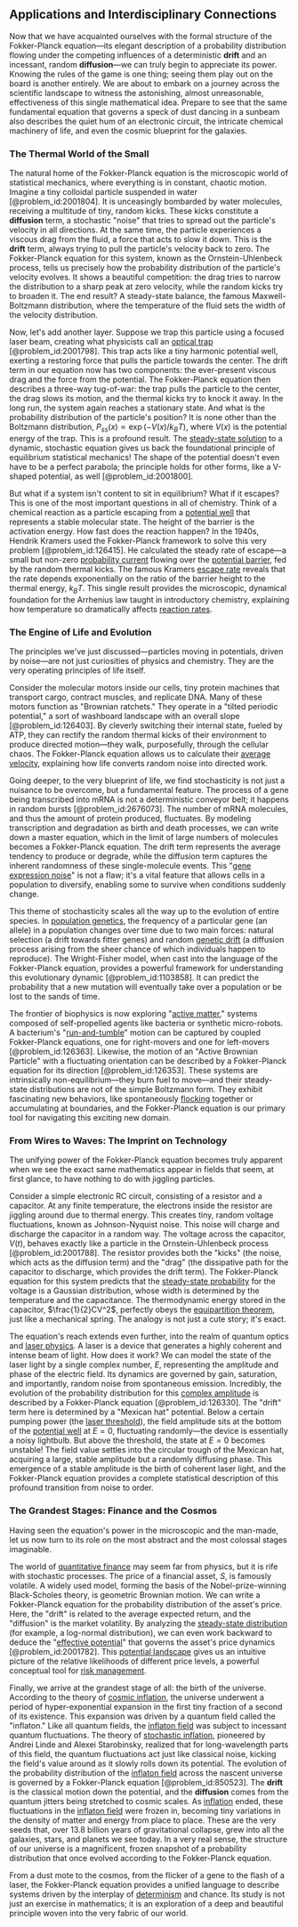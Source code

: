 ## Applications and Interdisciplinary Connections

Now that we have acquainted ourselves with the formal structure of the Fokker-Planck equation—its elegant description of a probability distribution flowing under the competing influences of a deterministic **drift** and an incessant, random **diffusion**—we can truly begin to appreciate its power. Knowing the rules of the game is one thing; seeing them play out on the board is another entirely. We are about to embark on a journey across the scientific landscape to witness the astonishing, almost unreasonable, effectiveness of this single mathematical idea. Prepare to see that the same fundamental equation that governs a speck of dust dancing in a sunbeam also describes the quiet hum of an electronic circuit, the intricate chemical machinery of life, and even the cosmic blueprint for the galaxies.

### The Thermal World of the Small

The natural home of the Fokker-Planck equation is the microscopic world of statistical mechanics, where everything is in constant, chaotic motion. Imagine a tiny colloidal particle suspended in water [@problem_id:2001804]. It is unceasingly bombarded by water molecules, receiving a multitude of tiny, random kicks. These kicks constitute a **diffusion** term, a stochastic "noise" that tries to spread out the particle's velocity in all directions. At the same time, the particle experiences a viscous drag from the fluid, a force that acts to slow it down. This is the **drift** term, always trying to pull the particle's velocity back to zero. The Fokker-Planck equation for this system, known as the Ornstein-Uhlenbeck process, tells us precisely how the probability distribution of the particle's velocity evolves. It shows a beautiful competition: the drag tries to narrow the distribution to a sharp peak at zero velocity, while the random kicks try to broaden it. The end result? A steady-state balance, the famous Maxwell-Boltzmann distribution, where the temperature of the fluid sets the width of the velocity distribution.

Now, let's add another layer. Suppose we trap this particle using a focused laser beam, creating what physicists call an [optical trap](@article_id:158539) [@problem_id:2001798]. This trap acts like a tiny harmonic potential well, exerting a restoring force that pulls the particle towards the center. The drift term in our equation now has two components: the ever-present viscous drag and the force from the potential. The Fokker-Planck equation then describes a three-way tug-of-war: the trap pulls the particle to the center, the drag slows its motion, and the thermal kicks try to knock it away. In the long run, the system again reaches a stationary state. And what is the probability distribution of the particle's position? It is none other than the Boltzmann distribution, $P_{ss}(x) \propto \exp(-V(x)/k_B T)$, where $V(x)$ is the potential energy of the trap. This is a profound result. The [steady-state solution](@article_id:275621) to a dynamic, stochastic equation gives us back the foundational principle of equilibrium statistical mechanics! The shape of the potential doesn't even have to be a perfect parabola; the principle holds for other forms, like a V-shaped potential, as well [@problem_id:2001800].

But what if a system isn't content to sit in equilibrium? What if it escapes? This is one of the most important questions in all of chemistry. Think of a chemical reaction as a particle escaping from a [potential well](@article_id:151646) that represents a stable molecular state. The height of the barrier is the activation energy. How fast does the reaction happen? In the 1940s, Hendrik Kramers used the Fokker-Planck framework to solve this very problem [@problem_id:126415]. He calculated the steady rate of escape—a small but non-zero [probability current](@article_id:150455) flowing over the [potential barrier](@article_id:147101), fed by the random thermal kicks. The famous Kramers [escape rate](@article_id:199324) reveals that the rate depends exponentially on the ratio of the barrier height to the thermal energy, $k_B T$. This single result provides the microscopic, dynamical foundation for the Arrhenius law taught in introductory chemistry, explaining how temperature so dramatically affects [reaction rates](@article_id:142161).

### The Engine of Life and Evolution

The principles we've just discussed—particles moving in potentials, driven by noise—are not just curiosities of physics and chemistry. They are the very operating principles of life itself.

Consider the molecular motors inside our cells, tiny protein machines that transport cargo, contract muscles, and replicate DNA. Many of these motors function as "Brownian ratchets." They operate in a "tilted periodic potential," a sort of washboard landscape with an overall slope [@problem_id:126403]. By cleverly switching their internal state, fueled by ATP, they can rectify the random thermal kicks of their environment to produce directed motion—they walk, purposefully, through the cellular chaos. The Fokker-Planck equation allows us to calculate their [average velocity](@article_id:267155), explaining how life converts random noise into directed work.

Going deeper, to the very blueprint of life, we find stochasticity is not just a nuisance to be overcome, but a fundamental feature. The process of a gene being transcribed into mRNA is not a deterministic conveyor belt; it happens in random bursts [@problem_id:2676073]. The number of mRNA molecules, and thus the amount of protein produced, fluctuates. By modeling transcription and degradation as birth and death processes, we can write down a master equation, which in the limit of large numbers of molecules becomes a Fokker-Planck equation. The drift term represents the average tendency to produce or degrade, while the diffusion term captures the inherent randomness of these single-molecule events. This "[gene expression noise](@article_id:160449)" is not a flaw; it's a vital feature that allows cells in a population to diversify, enabling some to survive when conditions suddenly change.

This theme of stochasticity scales all the way up to the evolution of entire species. In [population genetics](@article_id:145850), the frequency of a particular gene (an allele) in a population changes over time due to two main forces: natural selection (a drift towards fitter genes) and random [genetic drift](@article_id:145100) (a diffusion process arising from the sheer chance of which individuals happen to reproduce). The Wright-Fisher model, when cast into the language of the Fokker-Planck equation, provides a powerful framework for understanding this evolutionary dynamic [@problem_id:1103858]. It can predict the probability that a new mutation will eventually take over a population or be lost to the sands of time.

The frontier of biophysics is now exploring "[active matter](@article_id:185675)," systems composed of self-propelled agents like bacteria or synthetic micro-robots. A bacterium's "[run-and-tumble](@article_id:170127)" motion can be captured by coupled Fokker-Planck equations, one for right-movers and one for left-movers [@problem_id:126363]. Likewise, the motion of an "Active Brownian Particle" with a fluctuating orientation can be described by a Fokker-Planck equation for its direction [@problem_id:126353]. These systems are intrinsically non-equilibrium—they burn fuel to move—and their steady-state distributions are not of the simple Boltzmann form. They exhibit fascinating new behaviors, like spontaneously [flocking](@article_id:266094) together or accumulating at boundaries, and the Fokker-Planck equation is our primary tool for navigating this exciting new domain.

### From Wires to Waves: The Imprint on Technology

The unifying power of the Fokker-Planck equation becomes truly apparent when we see the exact same mathematics appear in fields that seem, at first glance, to have nothing to do with jiggling particles.

Consider a simple electronic RC circuit, consisting of a resistor and a capacitor. At any finite temperature, the electrons inside the resistor are jiggling around due to thermal energy. This creates tiny, random voltage fluctuations, known as Johnson-Nyquist noise. This noise will charge and discharge the capacitor in a random way. The voltage across the capacitor, $V(t)$, behaves exactly like a particle in the Ornstein-Uhlenbeck process [@problem_id:2001788]. The resistor provides both the "kicks" (the noise, which acts as the diffusion term) and the "drag" (the dissipative path for the capacitor to discharge, which provides the drift term). The Fokker-Planck equation for this system predicts that the [steady-state probability](@article_id:276464) for the voltage is a Gaussian distribution, whose width is determined by the temperature and the capacitance. The thermodynamic energy stored in the capacitor, $\frac{1}{2}CV^2$, perfectly obeys the [equipartition theorem](@article_id:136478), just like a mechanical spring. The analogy is not just a cute story; it's exact.

The equation's reach extends even further, into the realm of quantum optics and [laser physics](@article_id:148019). A laser is a device that generates a highly coherent and intense beam of light. How does it work? We can model the state of the laser light by a single complex number, $E$, representing the amplitude and phase of the electric field. Its dynamics are governed by gain, saturation, and importantly, random noise from spontaneous emission. Incredibly, the evolution of the probability distribution for this [complex amplitude](@article_id:163644) is described by a Fokker-Planck equation [@problem_id:126330]. The "drift" term here is determined by a "Mexican hat" potential. Below a certain pumping power (the [laser threshold](@article_id:264569)), the field amplitude sits at the bottom of the [potential well](@article_id:151646) at $E=0$, fluctuating randomly—the device is essentially a noisy lightbulb. But above the threshold, the state at $E=0$ becomes unstable! The field value settles into the circular trough of the Mexican hat, acquiring a large, stable amplitude but a randomly diffusing phase. This emergence of a stable amplitude is the birth of coherent laser light, and the Fokker-Planck equation provides a complete statistical description of this profound transition from noise to order.

### The Grandest Stages: Finance and the Cosmos

Having seen the equation's power in the microscopic and the man-made, let us now turn to its role on the most abstract and the most colossal stages imaginable.

The world of [quantitative finance](@article_id:138626) may seem far from physics, but it is rife with stochastic processes. The price of a financial asset, $S$, is famously volatile. A widely used model, forming the basis of the Nobel-prize-winning Black-Scholes theory, is geometric Brownian motion. We can write a Fokker-Planck equation for the probability distribution of the asset's price. Here, the "drift" is related to the average expected return, and the "diffusion" is the market volatility. By analyzing the [steady-state distribution](@article_id:152383) (for example, a log-normal distribution), we can even work backward to deduce the "[effective potential](@article_id:142087)" that governs the asset's price dynamics [@problem_id:2001782]. This [potential landscape](@article_id:270502) gives us an intuitive picture of the relative likelihoods of different price levels, a powerful conceptual tool for [risk management](@article_id:140788).

Finally, we arrive at the grandest stage of all: the birth of the universe. According to the theory of [cosmic inflation](@article_id:156104), the universe underwent a period of hyper-exponential expansion in the first tiny fraction of a second of its existence. This expansion was driven by a quantum field called the "inflaton." Like all quantum fields, the [inflaton field](@article_id:157026) was subject to incessant quantum fluctuations. The theory of [stochastic inflation](@article_id:161455), pioneered by Andrei Linde and Alexei Starobinsky, realized that for long-wavelength parts of this field, the quantum fluctuations act just like classical noise, kicking the field's value around as it slowly rolls down its potential. The evolution of the probability distribution of the [inflaton field](@article_id:157026) across the nascent universe is governed by a Fokker-Planck equation [@problem_id:850523]. The **drift** is the classical motion down the potential, and the **diffusion** comes from the quantum jitters being stretched to cosmic scales. As [inflation](@article_id:160710) ended, these fluctuations in the [inflaton field](@article_id:157026) were frozen in, becoming tiny variations in the density of matter and energy from place to place. These are the very seeds that, over 13.8 billion years of gravitational collapse, grew into all the galaxies, stars, and planets we see today. In a very real sense, the structure of our universe is a magnificent, frozen snapshot of a probability distribution that once evolved according to the Fokker-Planck equation.

From a dust mote to the cosmos, from the flicker of a gene to the flash of a laser, the Fokker-Planck equation provides a unified language to describe systems driven by the interplay of [determinism](@article_id:158084) and chance. Its study is not just an exercise in mathematics; it is an exploration of a deep and beautiful principle woven into the very fabric of our world.